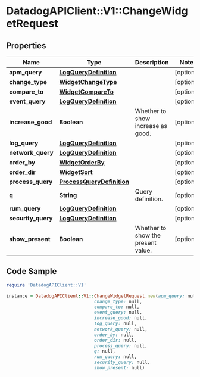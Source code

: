 # DatadogAPIClient::V1::ChangeWidgetRequest

## Properties

Name | Type | Description | Notes
------------ | ------------- | ------------- | -------------
**apm_query** | [**LogQueryDefinition**](LogQueryDefinition.md) |  | [optional] 
**change_type** | [**WidgetChangeType**](WidgetChangeType.md) |  | [optional] 
**compare_to** | [**WidgetCompareTo**](WidgetCompareTo.md) |  | [optional] 
**event_query** | [**LogQueryDefinition**](LogQueryDefinition.md) |  | [optional] 
**increase_good** | **Boolean** | Whether to show increase as good. | [optional] 
**log_query** | [**LogQueryDefinition**](LogQueryDefinition.md) |  | [optional] 
**network_query** | [**LogQueryDefinition**](LogQueryDefinition.md) |  | [optional] 
**order_by** | [**WidgetOrderBy**](WidgetOrderBy.md) |  | [optional] 
**order_dir** | [**WidgetSort**](WidgetSort.md) |  | [optional] 
**process_query** | [**ProcessQueryDefinition**](ProcessQueryDefinition.md) |  | [optional] 
**q** | **String** | Query definition. | [optional] 
**rum_query** | [**LogQueryDefinition**](LogQueryDefinition.md) |  | [optional] 
**security_query** | [**LogQueryDefinition**](LogQueryDefinition.md) |  | [optional] 
**show_present** | **Boolean** | Whether to show the present value. | [optional] 

## Code Sample

```ruby
require 'DatadogAPIClient::V1'

instance = DatadogAPIClient::V1::ChangeWidgetRequest.new(apm_query: null,
                                 change_type: null,
                                 compare_to: null,
                                 event_query: null,
                                 increase_good: null,
                                 log_query: null,
                                 network_query: null,
                                 order_by: null,
                                 order_dir: null,
                                 process_query: null,
                                 q: null,
                                 rum_query: null,
                                 security_query: null,
                                 show_present: null)
```


